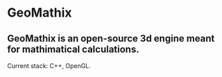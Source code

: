 # GeoMathix
## GeoMathix is an open-source 3d engine meant for mathimatical calculations.
Current stack: C++, OpenGL. 
